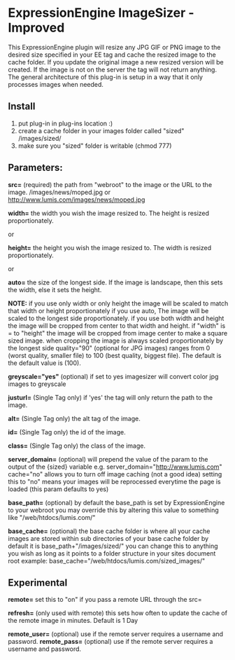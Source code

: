 ExpressionEngine ImageSizer - Improved
========

This ExpressionEngine plugin will resize any JPG GIF or PNG image to the desired size specified in your EE tag and cache the resized image to the cache folder. If you update the original image a new resized version will be created. If the image is not on the server the tag will not return anything. The general architecture of this plug-in is setup in a way that it only processes images when needed. 

Install
---
1. put plug-in in plug-ins location :)
2. create a cache folder in your images folder called "sized" /images/sized/
3. make sure you "sized" folder is writable (chmod 777)

Parameters:
---
**src=** (required) the path from "webroot" to the image or the URL to the image. /images/news/moped.jpg or http://www.lumis.com/images/news/moped.jpg 

**width=** the width you wish the image resized to. The height is resized proportionately.

or 

**height=** the height you wish the image resized to. The width is resized proportionately.

or

**auto=** the size of the longest side. If the image is landscape, then this sets the width, else it sets the height. 


**NOTE:**
if you use only width or only height the image will be scaled to match that width or height proportionately
if you use auto, The image will be scaled to the longest side proportionately.
if you use both width and height the image will be cropped from center to that width and height.
if "width" is = to "height" the image will be cropped from image center to make a square sized image.
when cropping the image is always scaled proportionately by the longest side
quality="90" (optional for JPG images) ranges from 0 (worst quality, smaller file) to 100 (best quality, biggest file). The default is the default value is (100). 

**greyscale="yes"** (optional) if set to yes imagesizer will convert color jpg images to greyscale 

**justurl=** (Single Tag only) if 'yes' the tag will only return the path to the image. 

**alt=** (Single Tag only) the alt tag of the image. 

**id=** (Single Tag only) the id of the image. 

**class=** (Single Tag only) the class of the image. 

**server_domain=** (optional) will prepend the value of the param to the output of the {sized} variable e.g. server_domain="http://www.lumis.com" cache="no" allows you to turn off image caching (not a good idea) setting this to "no" means your images will be reprocessed everytime the page is loaded (this param defaults to yes) 

**base_path=** (optional) by default the base_path is set by ExpressionEngine to your webroot you may override this by altering this value to something like "/web/htdocs/lumis.com/" 

**base_cache=** (optional) the base cache folder is where all your cache images are stored within sub directories of your base cache folder by default it is base_path+"/images/sized/" you can change this to anything you wish as long as it points to a folder structure in your sites document root example: base_cache="/web/htdocs/lumis.com/sized_images/" 

Experimental
---
**remote=** set this to "on" if you pass a remote URL through the src= 

**refresh=** (only used with remote) this sets how often to update the cache of the remote image in minutes. Default is 1 Day 

**remote_user=** (optional) use if the remote server requires a username and password.
**remote_pass=** (optional) use if the remote server requires a username and password. 
    
